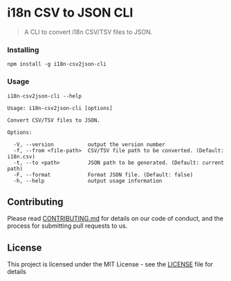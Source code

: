 # i18n CSV to JSON CLI

> A CLI to convert i18n CSV/TSV files to JSON.

### Installing

`npm install -g i18n-csv2json-cli`

### Usage

```
i18n-csv2json-cli --help

Usage: i18n-csv2json-cli [options]

Convert CSV/TSV files to JSON.

Options:

  -V, --version           output the version number
  -f, --from <file-path>  CSV/TSV file path to be converted. (Default: i18n.csv)
  -t, --to <path>         JSON path to be generated. (Default: current path)
  -F, --format            Format JSON file. (Default: false)
  -h, --help              output usage information
```

## Contributing

Please read [CONTRIBUTING.md](CONTRIBUTING.md) for details on our code of conduct, and the process for submitting pull requests to us.

## License

This project is licensed under the MIT License - see the [LICENSE](LICENSE) file for details
